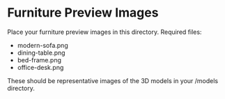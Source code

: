 # Furniture Preview Images

Place your furniture preview images in this directory.
Required files:
- modern-sofa.png
- dining-table.png
- bed-frame.png
- office-desk.png

These should be representative images of the 3D models in your /models directory.
